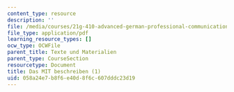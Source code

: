 ```yaml
---
content_type: resource
description: ''
file: /media/courses/21g-410-advanced-german-professional-communication-spring-2017/058a24e7b8f6e40d8f6c607dddc23d19_21G_410s17_W05_M12.pdf
file_type: application/pdf
learning_resource_types: []
ocw_type: OCWFile
parent_title: Texte und Materialien
parent_type: CourseSection
resourcetype: Document
title: Das MIT beschreiben (1)
uid: 058a24e7-b8f6-e40d-8f6c-607dddc23d19
---
```

